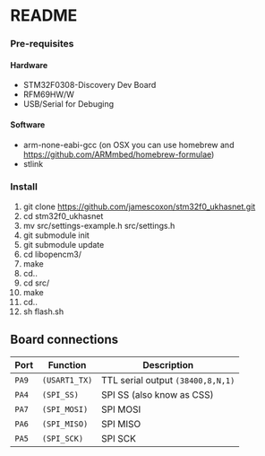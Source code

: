 # README

### Pre-requisites
#### Hardware
* STM32F0308-Discovery Dev Board
* RFM69HW/W
* USB/Serial for Debuging

#### Software
* arm-none-eabi-gcc (on OSX you can use homebrew and https://github.com/ARMmbed/homebrew-formulae)
* stlink

### Install
1. git clone https://github.com/jamescoxon/stm32f0_ukhasnet.git
2. cd stm32f0_ukhasnet 
3. mv src/settings-example.h src/settings.h
4. git submodule init
5. git submodule update
6. cd libopencm3/
7. make
8. cd..
9. cd src/
10. make
11. cd..
12. sh flash.sh

## Board connections

| Port  | Function      | Description                       |
| ----- | ------------- | --------------------------------- |
| `PA9` | `(USART1_TX)` | TTL serial output `(38400,8,N,1)` |
| `PA4` | `(SPI_SS)`    | SPI SS (also know as CSS)         |
| `PA7` | `(SPI_MOSI)`  | SPI MOSI                          |
| `PA6` | `(SPI_MISO)`  | SPI MISO                          |
| `PA5` | `(SPI_SCK)`   | SPI SCK                           |

